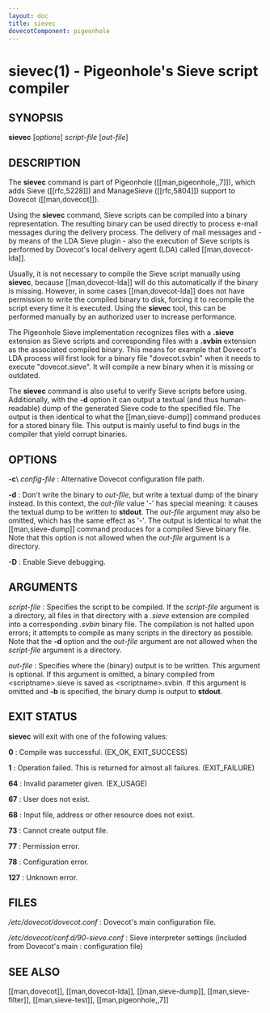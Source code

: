 ```yaml
---
layout: doc
title: sievec
dovecotComponent: pigeonhole
---
```


# sievec(1) - Pigeonhole's Sieve script compiler

## SYNOPSIS

**sievec** [*options*] *script-file* [*out-file*]

## DESCRIPTION

The **sievec** command is part of Pigeonhole ([[man,pigeonhole,,7]]),
which adds Sieve ([[rfc,5228]]) and ManageSieve ([[rfc,5804]]) support to
Dovecot ([[man,dovecot]]).

Using the **sievec** command, Sieve scripts can be compiled into a
binary representation. The resulting binary can be used directly to
process e-mail messages during the delivery process. The delivery of
mail messages and - by means of the LDA Sieve plugin - also the
execution of Sieve scripts is performed by Dovecot's local delivery
agent (LDA) called [[man,dovecot-lda]].

Usually, it is not necessary to
compile the Sieve script manually using **sievec**, because
[[man,dovecot-lda]] will do this automatically if the binary is missing.
However, in some cases [[man,dovecot-lda]] does not have permission to write
the compiled binary to disk, forcing it to recompile the script every
time it is executed. Using the **sievec** tool, this can be performed
manually by an authorized user to increase performance.

The Pigeonhole Sieve implementation recognizes files with a **.sieve**
extension as Sieve scripts and corresponding files with a **.svbin**
extension as the associated compiled binary. This means for example that
Dovecot's LDA process will first look for a binary file "dovecot.svbin"
when it needs to execute "dovecot.sieve". It will compile a new binary
when it is missing or outdated.

The **sievec** command is also useful to verify Sieve scripts before
using. Additionally, with the **-d** option it can output a textual (and
thus human-readable) dump of the generated Sieve code to the specified
file. The output is then identical to what the [[man,sieve-dump]]
command produces for a stored binary file. This output is mainly useful
to find bugs in the compiler that yield corrupt binaries.

## OPTIONS

**-c**\ *config-file*
:   Alternative Dovecot configuration file path.

**-d**
:   Don't write the binary to *out-file*, but write a textual dump of the
    binary instead. In this context, the *out-file* value '-' has special
    meaning: it causes the textual dump to be written to **stdout**.
    The *out-file* argument may also be omitted, which has the same
    effect as '-'. The output is identical to what the
    [[man,sieve-dump]] command produces for a compiled Sieve binary
    file. Note that this option is not allowed when the *out-file*
    argument is a directory.

**-D**
:   Enable Sieve debugging.

<!-- @include: option-o.inc -->

<!-- @include: option-u-user.inc -->

<!-- @include: option-x.inc -->

## ARGUMENTS

*script-file*
:   Specifies the script to be compiled. If the *script-file* argument is
    a directory, all files in that directory with a *.sieve* extension
    are compiled into a corresponding *.svbin* binary file. The
    compilation is not halted upon errors; it attempts to compile as many
    scripts in the directory as possible. Note that the **-d** option and
    the *out-file* argument are not allowed when the *script-file*
    argument is a directory.

*out-file*
:   Specifies where the (binary) output is to be written. This argument
    is optional. If this argument is omitted, a binary compiled from
    \<scriptname\>.sieve is saved as \<scriptname\>.svbin. If this argument
    is omitted and **-b** is specified, the binary dump is output to
    **stdout**.

## EXIT STATUS

**sievec** will exit with one of the following values:

**0**
:   Compile was successful. (EX_OK, EXIT_SUCCESS)

**1**
:   Operation failed. This is returned for almost all failures. (EXIT_FAILURE)

**64**
:   Invalid parameter given. (EX_USAGE)

**67**
:   User does not exist.

**68**
:   Input file, address or other resource does not exist.

**73**
:   Cannot create output file.

**77**
:   Permission error.

**78**
:   Configuration error.

**127**
:   Unknown error.


## FILES

*/etc/dovecot/dovecot.conf*
:   Dovecot's main configuration file.

*/etc/dovecot/conf.d/90-sieve.conf*
:   Sieve interpreter settings (included from Dovecot's main
:   configuration file)

<!-- @include: reporting-bugs.inc -->

## SEE ALSO

[[man,dovecot]], [[man,dovecot-lda]], [[man,sieve-dump]],
[[man,sieve-filter]], [[man,sieve-test]], [[man,pigeonhole,,7]]
